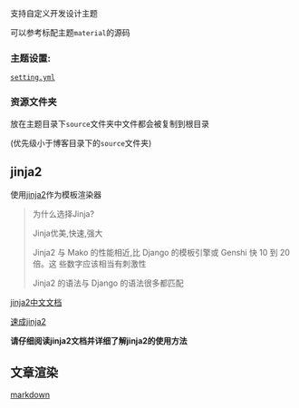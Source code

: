 支持自定义开发设计主题

可以参考标配主题`material`的源码

### 主题设置: 

[`setting.yml`](/develop_theme/setting.yml/)

### 资源文件夹

放在主题目录下`source`文件夹中文件都会被复制到根目录

(优先级小于博客目录下的`source`文件夹)

## jinja2

使用[jinja2](https://github.com/pallets/jinja)作为模板渲染器

> 为什么选择Jinja?
>
> Jinja优美,快速,强大
>
> Jinja2 与 Mako 的性能相近,比 Django 的模板引擎或 Genshi 快 10 到 20 倍。这 些数字应该相当有刺激性
> 
> Jinja2 的语法与 Django 的语法很多都匹配

[jinja2中文文档](http://docs.jinkan.org/docs/jinja2/)

[速成jinja2](http://docs.jinkan.org/docs/jinja2/templates.html)

**请仔细阅读jinja2文档并详细了解jinja2的使用方法**

## 文章渲染

[markdown](/develop_theme/markdown/)